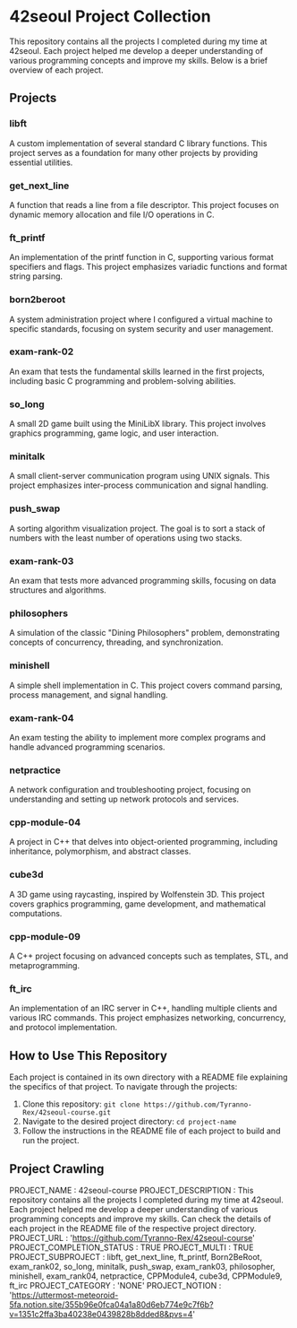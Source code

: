 # 42seoul Project Collection

This repository contains all the projects I completed during my time at 42seoul. Each project helped me develop a deeper understanding of various programming concepts and improve my skills. Below is a brief overview of each project.

## Projects

### libft
A custom implementation of several standard C library functions. This project serves as a foundation for many other projects by providing essential utilities.

### get_next_line
A function that reads a line from a file descriptor. This project focuses on dynamic memory allocation and file I/O operations in C.

### ft_printf
An implementation of the printf function in C, supporting various format specifiers and flags. This project emphasizes variadic functions and format string parsing.

### born2beroot
A system administration project where I configured a virtual machine to specific standards, focusing on system security and user management.

### exam-rank-02
An exam that tests the fundamental skills learned in the first projects, including basic C programming and problem-solving abilities.

### so_long
A small 2D game built using the MiniLibX library. This project involves graphics programming, game logic, and user interaction.

### minitalk
A small client-server communication program using UNIX signals. This project emphasizes inter-process communication and signal handling.

### push_swap
A sorting algorithm visualization project. The goal is to sort a stack of numbers with the least number of operations using two stacks.

### exam-rank-03
An exam that tests more advanced programming skills, focusing on data structures and algorithms.

### philosophers
A simulation of the classic "Dining Philosophers" problem, demonstrating concepts of concurrency, threading, and synchronization.

### minishell
A simple shell implementation in C. This project covers command parsing, process management, and signal handling.

### exam-rank-04
An exam testing the ability to implement more complex programs and handle advanced programming scenarios.

### netpractice
A network configuration and troubleshooting project, focusing on understanding and setting up network protocols and services.

### cpp-module-04
A project in C++ that delves into object-oriented programming, including inheritance, polymorphism, and abstract classes.

### cube3d
A 3D game using raycasting, inspired by Wolfenstein 3D. This project covers graphics programming, game development, and mathematical computations.

### cpp-module-09
A C++ project focusing on advanced concepts such as templates, STL, and metaprogramming.

### ft_irc
An implementation of an IRC server in C++, handling multiple clients and various IRC commands. This project emphasizes networking, concurrency, and protocol implementation.

## How to Use This Repository
Each project is contained in its own directory with a README file explaining the specifics of that project. To navigate through the projects:

1. Clone this repository: `git clone https://github.com/Tyranno-Rex/42seoul-course.git`
2. Navigate to the desired project directory: `cd project-name`
3. Follow the instructions in the README file of each project to build and run the project.

## Project Crawling
PROJECT_NAME : 42seoul-course
PROJECT_DESCRIPTION : This repository contains all the projects I completed during my time at 42seoul. Each project helped me develop a deeper understanding of various programming concepts and improve my skills. Can check the details of each project in the README file of the respective project directory.
PROJECT_URL : 'https://github.com/Tyranno-Rex/42seoul-course'
PROJECT_COMPLETION_STATUS : TRUE
PROJECT_MULTI : TRUE
PROJECT_SUBPROJECT : libft, get_next_line, ft_printf, Born2BeRoot, exam_rank02, so_long, minitalk, push_swap, exam_rank03, philosopher, minishell, exam_rank04, netpractice, CPPModule4, cube3d, CPPModule9, ft_irc
PROJECT_CATEGORY : 'NONE'
PROJECT_NOTION : 'https://uttermost-meteoroid-5fa.notion.site/355b96e0fca04a1a80d6eb774e9c7f6b?v=1351c2ffa3ba40238e0439828b8dded8&pvs=4'